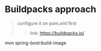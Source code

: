 # Buildpacks approach
> configure it on pom.xml first
> >link: https://buildpacks.io/

mvn spring-boot:build-image